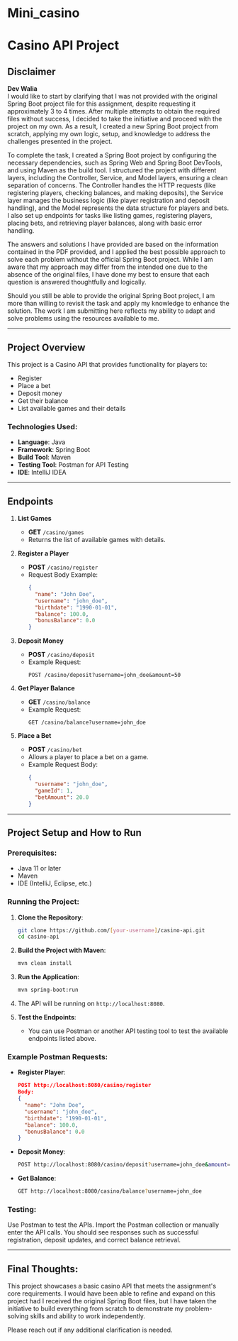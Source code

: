 # Mini_casino

# Casino API Project

## Disclaimer
**Dev Walia**  
I would like to start by clarifying that I was not provided with the original Spring Boot project file for this assignment, despite requesting it approximately 3 to 4 times. After multiple attempts to obtain the required files without success, I decided to take the initiative and proceed with the project on my own. As a result, I created a new Spring Boot project from scratch, applying my own logic, setup, and knowledge to address the challenges presented in the project.

To complete the task, I created a Spring Boot project by configuring the necessary dependencies, such as Spring Web and Spring Boot DevTools, and using Maven as the build tool. I structured the project with different layers, including the Controller, Service, and Model layers, ensuring a clean separation of concerns. The Controller handles the HTTP requests (like registering players, checking balances, and making deposits), the Service layer manages the business logic (like player registration and deposit handling), and the Model represents the data structure for players and bets. I also set up endpoints for tasks like listing games, registering players, placing bets, and retrieving player balances, along with basic error handling.

The answers and solutions I have provided are based on the information contained in the PDF provided, and I applied the best possible approach to solve each problem without the official Spring Boot project. While I am aware that my approach may differ from the intended one due to the absence of the original files, I have done my best to ensure that each question is answered thoughtfully and logically.

Should you still be able to provide the original Spring Boot project, I am more than willing to revisit the task and apply my knowledge to enhance the solution. The work I am submitting here reflects my ability to adapt and solve problems using the resources available to me.

---

## Project Overview
This project is a Casino API that provides functionality for players to:
- Register
- Place a bet
- Deposit money
- Get their balance
- List available games and their details

### Technologies Used:
- **Language**: Java  
- **Framework**: Spring Boot  
- **Build Tool**: Maven  
- **Testing Tool**: Postman for API Testing  
- **IDE**: IntelliJ IDEA

---

## Endpoints

1. **List Games**
    - **GET** `/casino/games`
    - Returns the list of available games with details.

2. **Register a Player**
    - **POST** `/casino/register`
    - Request Body Example:
      ```json
      {
        "name": "John Doe",
        "username": "john_doe",
        "birthdate": "1990-01-01",
        "balance": 100.0,
        "bonusBalance": 0.0
      }
      ```

3. **Deposit Money**
    - **POST** `/casino/deposit`
    - Example Request:
      ```
      POST /casino/deposit?username=john_doe&amount=50
      ```

4. **Get Player Balance**
    - **GET** `/casino/balance`
    - Example Request:
      ```
      GET /casino/balance?username=john_doe
      ```

5. **Place a Bet**
    - **POST** `/casino/bet`
    - Allows a player to place a bet on a game.
    - Example Request Body:
      ```json
      {
        "username": "john_doe",
        "gameId": 1,
        "betAmount": 20.0
      }
      ```

---

## Project Setup and How to Run

### Prerequisites:
- Java 11 or later
- Maven
- IDE (IntelliJ, Eclipse, etc.)

### Running the Project:
1. **Clone the Repository**:
    ```bash
    git clone https://github.com/[your-username]/casino-api.git
    cd casino-api
    ```

2. **Build the Project with Maven**:
    ```bash
    mvn clean install
    ```

3. **Run the Application**:
    ```bash
    mvn spring-boot:run
    ```

4. The API will be running on `http://localhost:8080`.

5. **Test the Endpoints**:
   - You can use Postman or another API testing tool to test the available endpoints listed above.

### Example Postman Requests:
- **Register Player**:
    ```json
    POST http://localhost:8080/casino/register
    Body:
    {
      "name": "John Doe",
      "username": "john_doe",
      "birthdate": "1990-01-01",
      "balance": 100.0,
      "bonusBalance": 0.0
    }
    ```

- **Deposit Money**:
    ```bash
    POST http://localhost:8080/casino/deposit?username=john_doe&amount=50
    ```

- **Get Balance**:
    ```bash
    GET http://localhost:8080/casino/balance?username=john_doe
    ```

### Testing:
Use Postman to test the APIs. Import the Postman collection or manually enter the API calls. You should see responses such as successful registration, deposit updates, and correct balance retrieval.

---

## Final Thoughts:
This project showcases a basic casino API that meets the assignment's core requirements. I would have been able to refine and expand on this project had I received the original Spring Boot files, but I have taken the initiative to build everything from scratch to demonstrate my problem-solving skills and ability to work independently.

Please reach out if any additional clarification is needed.
